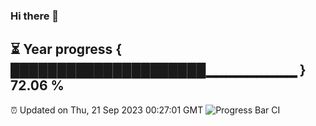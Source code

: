 ### Hi there 👋
⏳ Year progress { █████████████████████▁▁▁▁▁▁▁▁▁ } 72.06 %
---
⏰ Updated on Thu, 21 Sep 2023 00:27:01 GMT
![Progress Bar CI](https://github.com/Moyi321/Moyi321/workflows/Progress%20Bar%20CI/badge.svg)
